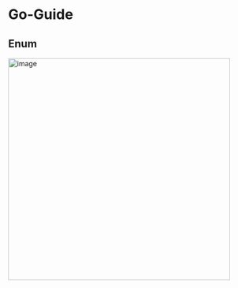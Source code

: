 # Go-Guide

## Enum

<img width="450" alt="image" src="https://user-images.githubusercontent.com/56068905/221755851-fcb7723c-c7b4-4e45-80a5-44582c1ffb70.png">
